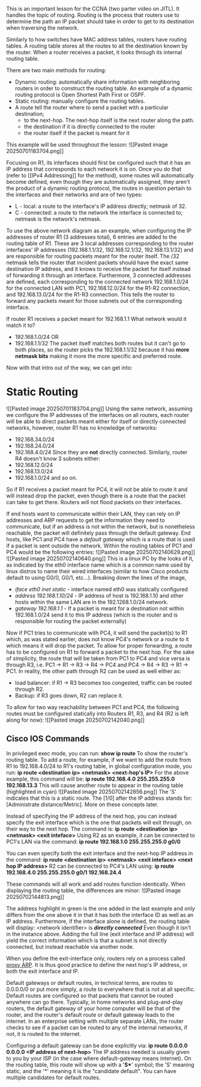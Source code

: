 This is an important lesson for the CCNA (two parter video on JITL). It handles the topic of routing. Routing is the process that routers use to determine the path an IP packet should take in order to get to its destination when traversing the network.

Similarly to how switches have MAC address tables, routers have routing tables. A routing table stores all the routes to all the destination known by the router. When a router receives a packet, it looks through its internal routing table.

There are two main methods for routing:
- Dynamic routing: automatically share information with neighboring routers in order to construct the routing table. An example of a dynamic routing protocol is Open Shortest Path First or OSPF.
- Static routing: manually configure the routing tables.
- A route tell the router where to send a packet with a particular destination;
	- to the next-hop. The next-hop itself is the next router along the path.
	- the destination if it is directly connected to the router
	- the router itself if the packet is meant for it

This example will be used throughout the lesson:
![[Pasted image 20250701183704.png]]

Focusing on R1, its interfaces should first be configured such that it has an IP address that corresponds to each network it is on. Once you do that (refer to [[IPv4 Addressing]] for the method), some routes will automatically become defined, even though they are automatically assigned, they aren't the product of a dynamic routing protocol, the routes in question pertain to the interfaces and their networks and are of two types:
- L - local: a route to the interface's IP address directly; netmask of 32.
- C - connected: a route to the network the interface is connected to; netmask is the network's netmask.

To use the above network diagram as an example, when configuring the IP addresses of router R1 (3 addresses total), 6 entries are added to the routing table of R1. These are 3 local addresses corresponding to the router interfaces' IP addresses (192.168.1.1/32, 192.168.12.1/32, 192.168.13.1/32) and are responsible for routing packets meant for the router itself. The /32 netmask tells the router that incident packets should have the exact same destination IP address, and it knows to receive the packet for itself instead of forwarding it through an interface. Furthermore, 3 connected addresses are defined, each corresponding to the connected network 192.168.1.0/24 for the connected LAN with PC1, 192.168.12.0/24 for the R1-R2 connection, and 192.168.13.0/24 for the R1-R3 connection. This tells the router to forward any packets meant for those subnets out of the corresponding interface.

If router R1 receives a packet meant for 192.168.1.1 What network would it match it to?
- 192.168.1.0/24 OR
- 192.168.1.1/32
The packet itself matches both routes but it can't go to both places, so the router picks the 192.168.1.1/32 because it has **more netmask bits** making it more the more specific and preferred route.

Now with that intro out of the way, we can get into:
# Static Routing
![[Pasted image 20250701183704.png]]
Using the same network, assuming we configure the IP addresses of the interfaces on all routers, each router will be able to direct packets meant either for itself or directly connected networks, however, router R1 has no knowledge of networks:
- 192.168.34.0/24
- 192.168.24.0/24
- 192.168.4.0/24
Since they are **not** directly connected. Similarly, router R4 doesn't know 3 subnets either:
- 192.168.12.0/24
- 192.168.13.0/24
- 192.168.1.0/24
and so on.

So if R1 receives a packet meant for PC4, it will not be able to route it and will instead drop the packet, even though there is a route that the packet can take to get there. Routers will not flood packets on their interfaces.

If end hosts want to communicate within their LAN, they can rely on IP addresses and ARP requests to get the information they need to communicate, but if an address is not within the network, but is nonetheless reachable, the packet will definitely pass through the default gateway. End hosts, like PC1 and PC4 have a *default gateway* which is a route that is used if a packet is sent outside the network. Within the routing tables of PC1 and PC4 would be the following entries: 
![[Pasted image 20250702140629.png]] ![[Pasted image 20250702140640.png]]
This is a linux PC by the looks of it, as indicated by the eth0 interface name which is a common name used by linux distros to name their wired interfaces (similar to how Cisco products default to using G0/0, G0/1, etc...). Breaking down the lines of the image,
- *iface eth0 inet static* - interface named eth0 was statically configured
- *address 192.168.1.10/24* - IP address of host is 192.168.1.10 and other hosts within the same LAN are in the 192.1268.1.0/24 network.
- *gateway 192.168.1.1* - If a packet is meant for a destination not within 192.168.1.0/24 send it to this IP address (which is the router and is responsible for routing the packet externally)

Now if PC1 tries to communicate with PC4, it will send the packet(s) to R1 which, as was stated earlier, does not know PC4's network or a route to it which means it will drop the packet. To allow for proper forwarding, a route has to be configured on R1 to forward a packet to the next hop. For the sake of simplicity, the route that will be taken from PC1 to PC4 and vice versa is through R3, i.e. PC1 -> R1 -> R3 -> R4 -> PC4 and PC4 -> R4 -> R3 -> R1 -> PC1. In reality, the other path through R2 can be used as well either as:
- load balancer: if R1 -> R3 becomes too congested, traffic can be routed through R2.
- Backup: if R3 goes down, R2 can replace it.

To allow for two way reachability between PC1 and PC4, the following routes must be configured statically into Routers R1, R3, and R4 (R2 is left along for now):
![[Pasted image 20250702142040.png]]

## Cisco IOS Commands
In privileged exec mode, you can run:
	**show ip route**
To show the router's routing table. To add a route, for example, if we want to add the route from R1 to 192.168.4.0/24 to R1's routing table, in global configuration mode, you run:
	**ip route <destination ip\> <netmask\> <next-hop's IP\>**
For the above example, this command will be:
	**ip route 192.168.4.0 255.255.255.0 192.168.13.3**
This will cause another route to appear in the routing table (highlighted in cyan)
![[Pasted image 20250702142856.png]]
The 'S' indicates that this is a static route. The \[1/0\] after the IP address stands for: \[Administrate distance/Metric]. More on these concepts later.

 Instead of specifying the IP address of the next hop, you can instead specify the exit interface which is the one that packets will exit through, on their way to the next hop. The command is:
	 **ip route \<destination ip> \<netmask> \<exit inteface>**
Using R2 as an example, it can be connected to PC1's LAN via the command:
	**ip route 192.168.1.0 255.255.255.0 g0/0**

You can even specify both the exit interface and the next-hop IP address in the command:
	 **ip route \<destination ip> \<netmask> \<exit inteface> \<next hop IP address>**
R2 can be connected to PC4's LAN using:
	 **ip route 192.168.4.0 255.255.255.0 g0/1 192.168.24.4**

These commands will all work and add routes function identically. When displaying the routing table, the differences are minor:
![[Pasted image 20250702144813.png]]

The address highlight in green is the one added in the last example and only differs from the one above it in that it has both the interface ID as well as an IP address. Furthermore, if the interface alone is defined, the routing table will display:
	\<network identifier> is ***directly connected***
Even though it isn't in the instance above. Adding the full line (exit interface and IP address) will yield the correct information which is that a subnet is not directly connected, but instead reachable via another node.

When you define the exit-interface only, routers rely on a process called [proxy ARP](https://www.cisco.com/c/en/us/support/docs/ip/dynamic-address-allocation-resolution/13718-5.html). It is thus good practice to define the next hop's IP address, or both the exit interface and IP.

Default gateways or default routes, in technical terms, are routes to 0.0.0.0/0 or put more simply, a route to everywhere that is not at all specific. Default routes are configured so that packets that cannot be routed anywhere can go there. Typically, in home networks and plug-and-play routers, the default gateway of your home computer will be that of the router, and the router's default route or default gateway leads to the internet. In an enterprise setting with multiple separate LANs, the router checks to see if a packet can be routed to any of the internal networks, if not, it is routed to the internet.

Configuring a default gateway can be done explicitly via:
	**ip route 0.0.0.0 0.0.0.0 <IP address of next-hop\>**
The IP address needed is usually given to you by your ISP (in the case where default-gateway means internet). On the routing table, this route will show up with a '**S\***' symbol; the 'S' meaning static, and the '\*' meaning it is the "candidate default". You can have multiple candidates for default routes.